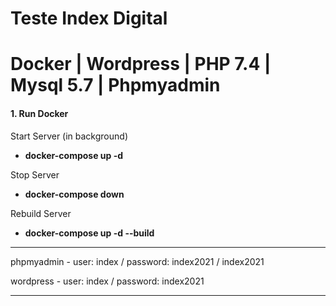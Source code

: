 # Teste Index Digital

# Docker | Wordpress | PHP 7.4 | Mysql 5.7 | Phpmyadmin


#### 1. Run Docker

Start Server (in background)

- <b>docker-compose up -d</b>

Stop Server

- <b>docker-compose down</b>

Rebuild Server

- <b>docker-compose up -d --build</b>

---

phpmyadmin - user: index / password: index2021 / index2021

wordpress - user: index / password: index2021

---
